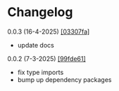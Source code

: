 
# Changelog 

0.0.3  (16-4-2025) [[03307fa]](https://github.com/simpu-inc/simpu-rn-livechat/commit/99fde610ecaf48d5f251f93f2306d39087de57ba)
  * update docs





0.0.2  (7-3-2025) [[99fde61]](https://github.com/simpu-inc/simpu-rn-livechat/commit/99fde610ecaf48d5f251f93f2306d39087de57ba)
  * fix type imports 
  * bump up dependency packages
